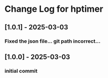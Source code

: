 # Change Log for hptimer


## [1.0.1] - 2025-03-03
### Fixed the json file... git path incorrect...

## [1.0.0] - 2025-03-03 
### initial commit